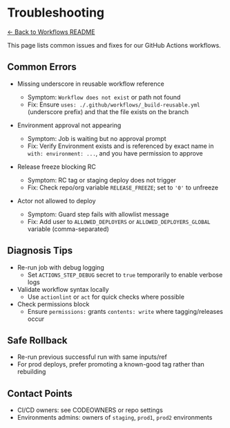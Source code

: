 # Troubleshooting

[← Back to Workflows README](./README.md)

This page lists common issues and fixes for our GitHub Actions workflows.

## Common Errors
- Missing underscore in reusable workflow reference
  - Symptom: `Workflow does not exist` or path not found
  - Fix: Ensure `uses: ./.github/workflows/_build-reusable.yml` (underscore prefix) and that the file exists on the branch

- Environment approval not appearing
  - Symptom: Job is waiting but no approval prompt
  - Fix: Verify Environment exists and is referenced by exact name in `with: environment: ...`, and you have permission to approve

- Release freeze blocking RC
  - Symptom: RC tag or staging deploy does not trigger
  - Fix: Check repo/org variable `RELEASE_FREEZE`; set to `'0'` to unfreeze

- Actor not allowed to deploy
  - Symptom: Guard step fails with allowlist message
  - Fix: Add user to `ALLOWED_DEPLOYERS` or `ALLOWED_DEPLOYERS_GLOBAL` variable (comma-separated)

## Diagnosis Tips
- Re-run job with debug logging
  - Set `ACTIONS_STEP_DEBUG` secret to `true` temporarily to enable verbose logs
- Validate workflow syntax locally
  - Use `actionlint` or `act` for quick checks where possible
- Check permissions block
  - Ensure `permissions:` grants `contents: write` where tagging/releases occur

## Safe Rollback
- Re-run previous successful run with same inputs/ref
- For prod deploys, prefer promoting a known-good tag rather than rebuilding

## Contact Points
- CI/CD owners: see CODEOWNERS or repo settings
- Environments admins: owners of `staging`, `prod1`, `prod2` environments
